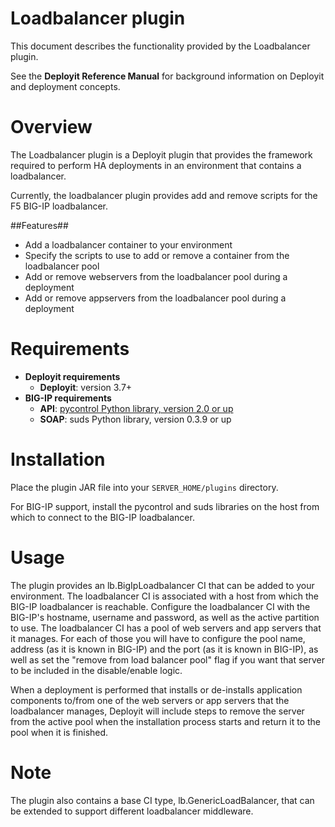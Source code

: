 # Loadbalancer plugin #

This document describes the functionality provided by the Loadbalancer plugin.

See the **Deployit Reference Manual** for background information on Deployit and deployment concepts.

# Overview #

The Loadbalancer plugin is a Deployit plugin that provides the framework required to perform HA deployments in an environment that contains a loadbalancer. 

Currently, the loadbalancer plugin provides add and remove scripts for the F5 BIG-IP loadbalancer.

##Features##

* Add a loadbalancer container to your environment
* Specify the scripts to use to add or remove a container from the loadbalancer pool
* Add or remove webservers from the loadbalancer pool during a deployment
* Add or remove appservers from the loadbalancer pool during a deployment

# Requirements #

* **Deployit requirements**
	* **Deployit**: version 3.7+
* **BIG-IP requirements**
	* **API**: [pycontrol Python library, version 2.0 or up](https://devcentral.f5.com/Default.aspx?tabid=2230)
	* **SOAP**: suds Python library, version 0.3.9 or up

# Installation

Place the plugin JAR file into your `SERVER_HOME/plugins` directory.

For BIG-IP support, install the pycontrol and suds libraries on the host from which to connect to the BIG-IP loadbalancer.

# Usage #

The plugin provides an lb.BigIpLoadbalancer CI that can be added to your environment. The loadbalancer CI is associated with a host from which the
BIG-IP loadbalancer is reachable. Configure the loadbalancer CI with the BIG-IP's hostname, username and password, as well as the active partition to use. 
The loadbalancer CI has a pool of web servers and app servers that it manages. For each of those you will have to configure the pool name, address (as it
is known in BIG-IP) and the port (as it is known in BIG-IP), as well as set the "remove from load balancer pool" flag if you want that server to be included
in the disable/enable logic.

When a deployment is performed that installs or de-installs application components to/from one of the web servers or app servers that the loadbalancer
manages, Deployit will include steps to remove the server from the active pool when the installation process starts and return it to the pool when it
is finished.

# Note #

The plugin also contains a base CI type, lb.GenericLoadBalancer, that can be extended to support different loadbalancer middleware.

